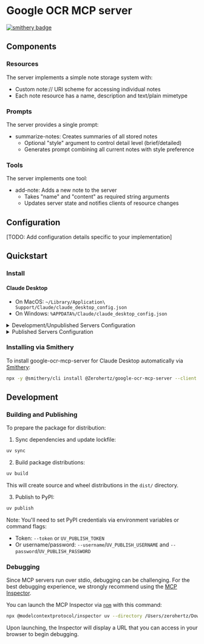 # Google OCR MCP server

[![smithery badge](https://smithery.ai/badge/@Zerohertz/google-ocr-mcp-server)](https://smithery.ai/server/@Zerohertz/google-ocr-mcp-server)

## Components

### Resources

The server implements a simple note storage system with:

- Custom note:// URI scheme for accessing individual notes
- Each note resource has a name, description and text/plain mimetype

### Prompts

The server provides a single prompt:

- summarize-notes: Creates summaries of all stored notes
  - Optional "style" argument to control detail level (brief/detailed)
  - Generates prompt combining all current notes with style preference

### Tools

The server implements one tool:

- add-note: Adds a new note to the server
  - Takes "name" and "content" as required string arguments
  - Updates server state and notifies clients of resource changes

## Configuration

[TODO: Add configuration details specific to your implementation]

## Quickstart

### Install

#### Claude Desktop

- On MacOS: `~/Library/Application\ Support/Claude/claude_desktop_config.json`
- On Windows: `%APPDATA%/Claude/claude_desktop_config.json`

<details>
  <summary>Development/Unpublished Servers Configuration</summary>

```json
{
  "mcpServers": {
    "google-ocr-mcp-server": {
      "command": "uv",
      "args": ["run", "google-ocr-mcp-server"],
      "env": {
        "GOOGLE_APPLICATION_CREDENTIALS": "/path/to/google-application-credentials.json",
        "SAVE_RESULTS": false
      }
    }
  }
}
```

</details>

<details>
  <summary>Published Servers Configuration</summary>

```json
{
  "mcpServers": {
    "google-ocr-mcp-server": {
      "command": "uvx",
      "args": ["google-ocr-mcp-server"],
      "env": {
        "GOOGLE_APPLICATION_CREDENTIALS": "/path/to/google-application-credentials.json",
        "SAVE_RESULTS": false
      }
    }
  }
}
```

</details>

### Installing via Smithery

To install google-ocr-mcp-server for Claude Desktop automatically via [Smithery](https://smithery.ai/server/@Zerohertz/google-ocr-mcp-server):

```bash
npx -y @smithery/cli install @Zerohertz/google-ocr-mcp-server --client claude
```

## Development

### Building and Publishing

To prepare the package for distribution:

1. Sync dependencies and update lockfile:

```bash
uv sync
```

2. Build package distributions:

```bash
uv build
```

This will create source and wheel distributions in the `dist/` directory.

3. Publish to PyPI:

```bash
uv publish
```

Note: You'll need to set PyPI credentials via environment variables or command flags:

- Token: `--token` or `UV_PUBLISH_TOKEN`
- Or username/password: `--username`/`UV_PUBLISH_USERNAME` and `--password`/`UV_PUBLISH_PASSWORD`

### Debugging

Since MCP servers run over stdio, debugging can be challenging. For the best debugging
experience, we strongly recommend using the [MCP Inspector](https://github.com/modelcontextprotocol/inspector).

You can launch the MCP Inspector via [`npm`](https://docs.npmjs.com/downloading-and-installing-node-js-and-npm) with this command:

```bash
npx @modelcontextprotocol/inspector uv --directory /Users/zerohertz/Downloads/google-ocr-mcp-server run google-ocr-mcp-server
```

Upon launching, the Inspector will display a URL that you can access in your browser to begin debugging.
